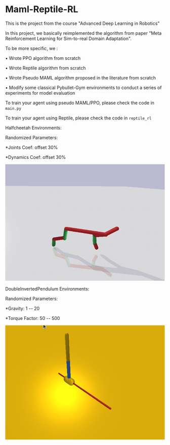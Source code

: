 # Maml-Reptile-RL
This is the project from the course "Advanced Deep Learning in Robotics"

In this project, we basically reimplemented the algorithm from paper "Meta Reinforcement Learning for Sim-to-real Domain Adaptation".

To be more specific, we :

• Wrote PPO algorithm from scratch

• Wrote Reptile algorithm from scratch

• Wrote Pseudo MAML algorithm proposed in the literature from scratch

• Modify some classical Pybullet-Gym environments to conduct a series of experiments for model evaluation

To train your agent using pseudo MAML/PPO, please check the code in `main.py`

To train your agent using Reptile, please check the code in `reptile_rl`

Halfcheetah Environments:

Randomized Parameters: 

*Joints Coef: offset 30%

*Dynamics Coef: offset 30%

![This is an image](/img/halfcheetah.gif)


DoubleInvertedPendulum Environments:

Randomized Parameters: 

*Gravity: 1 -- 20

*Torque Factor: 50 -- 500

![This is an image](/img/doublependulum.gif)
